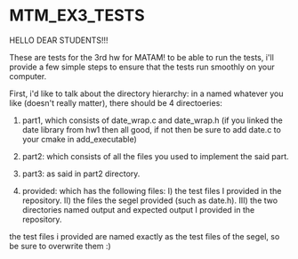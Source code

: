 # MTM_EX3_TESTS


HELLO DEAR STUDENTS!!!

These are tests for the 3rd hw for MATAM!
to be able to run the tests, i'll provide a few simple steps to ensure that the tests run smoothly on your computer.

First, i'd like to talk about the directory hierarchy:
in a named whatever you like (doesn't really matter), there should be 4 directoeries:

1) part1, which consists of date_wrap.c and date_wrap.h (if you linked the date library from hw1 then all good, if not then be sure to add date.c to your cmake in add_executable)

2) part2: which consists of all the files you used to implement the said part.

3) part3: as said in part2 directory.

4) provided: which has the following files:
                I) the test files I provided in the repository.
                II) the files the segel provided (such as date.h).
                III) the two directories named output and expected output I provided in the repository.
                
the test files i provided are named exactly as the test files of the segel, so be sure to overwrite them :)
